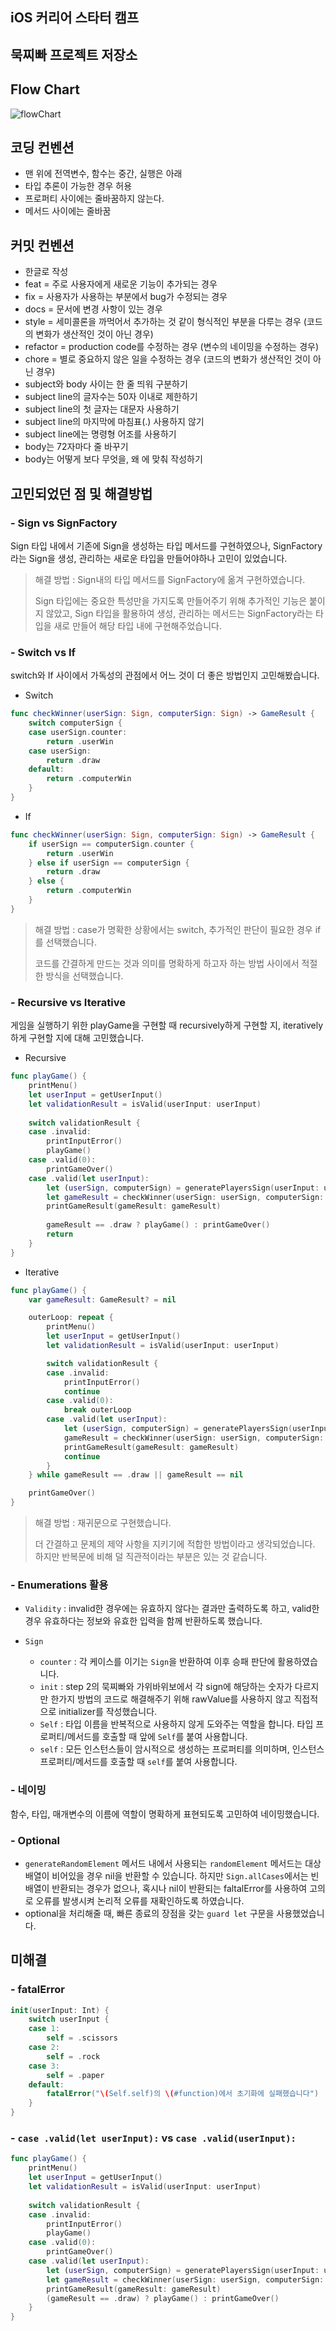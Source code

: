 ## iOS 커리어 스타터 캠프

## 묵찌빠 프로젝트 저장소

## Flow Chart

![flowChart](https://user-images.githubusercontent.com/45652743/136931450-400f8245-97ac-4f53-85d9-4573aa9d4c59.png)


## 코딩 컨벤션

- 맨 위에 전역변수, 함수는 중간, 실행은 아래
- 타입 추론이 가능한 경우 허용
- 프로퍼티 사이에는 줄바꿈하지 않는다. 
- 메서드 사이에는 줄바꿈

## 커밋 컨벤션

- 한글로 작성
- feat = 주로 사용자에게 새로운 기능이 추가되는 경우
- fix = 사용자가 사용하는 부분에서 bug가 수정되는 경우
- docs = 문서에 변경 사항이 있는 경우
- style = 세미콜론을 까먹어서 추가하는 것 같이 형식적인 부분을 다루는 경우 (코드의 변화가 생산적인 것이 아닌 경우)
- refactor = production code를 수정하는 경우 (변수의 네이밍을 수정하는 경우)
- chore = 별로 중요하지 않은 일을 수정하는 경우 (코드의 변화가 생산적인 것이 아닌 경우)
- subject와 body 사이는 한 줄 띄워 구분하기
- subject line의 글자수는 50자 이내로 제한하기
- subject line의 첫 글자는 대문자 사용하기
- subject line의 마지막에 마침표(.) 사용하지 않기
- subject line에는 명령형 어조를 사용하기
- body는 72자마다 줄 바꾸기
- body는 어떻게 보다 무엇을, 왜 에 맞춰 작성하기


## 고민되었던 점 및 해결방법

### - Sign vs SignFactory

Sign 타입 내에서 기존에 Sign을 생성하는 타입 메서드를 구현하였으나, SignFactory라는 Sign을 생성, 관리하는 새로운 타입을 만들어야하나 고민이 있었습니다. 

> 해결 방법 : Sign내의 타입 메서드를 SignFactory에 옮겨 구현하였습니다. 
> 
> Sign 타입에는 중요한 특성만을 가지도록 만들어주기 위해 추가적인 기능은 붙이지 않았고, Sign 타입을 활용하여 생성, 관리하는 메서드는 SignFactory라는 타입을 새로 만들어 해당 타입 내에 구현해주었습니다. 

### - Switch vs If

switch와 If 사이에서 가독성의 관점에서 어느 것이 더 좋은 방법인지 고민해봤습니다. 

- Switch
```swift
func checkWinner(userSign: Sign, computerSign: Sign) -> GameResult {
    switch computerSign {
    case userSign.counter:
        return .userWin
    case userSign:
        return .draw
    default:
        return .computerWin
    }
}
```


- If
```swift
func checkWinner(userSign: Sign, computerSign: Sign) -> GameResult {
    if userSign == computerSign.counter {
        return .userWin
    } else if userSign == computerSign {
        return .draw
    } else {
        return .computerWin
    }
}
```

> 해결 방법 : case가 명확한 상황에서는 switch, 추가적인 판단이 필요한 경우 if를 선택했습니다.
> 
> 코드를 간결하게 만드는 것과 의미를 명확하게 하고자 하는 방법 사이에서 적절한 방식을 선택했습니다.


### - Recursive vs Iterative

게임을 실행하기 위한 playGame을 구현할 때 recursively하게 구현할 지, iteratively하게 구현할 지에 대해 고민했습니다. 

- Recursive
```swift
func playGame() {
    printMenu()
    let userInput = getUserInput()
    let validationResult = isValid(userInput: userInput)
    
    switch validationResult {
    case .invalid:
        printInputError()
        playGame()
    case .valid(0):
        printGameOver()        
    case .valid(let userInput):
        let (userSign, computerSign) = generatePlayersSign(userInput: userInput)
        let gameResult = checkWinner(userSign: userSign, computerSign: computerSign)
        printGameResult(gameResult: gameResult)
        
        gameResult == .draw ? playGame() : printGameOver()
        return
    }
}
```

- Iterative
```swift
func playGame() {
    var gameResult: GameResult? = nil

    outerLoop: repeat {
        printMenu()
        let userInput = getUserInput()
        let validationResult = isValid(userInput: userInput)

        switch validationResult {
        case .invalid:
            printInputError()
            continue
        case .valid(0):
            break outerLoop
        case .valid(let userInput):
            let (userSign, computerSign) = generatePlayersSign(userInput: userInput)
            gameResult = checkWinner(userSign: userSign, computerSign: computerSign)
            printGameResult(gameResult: gameResult)
            continue
        }
    } while gameResult == .draw || gameResult == nil

    printGameOver()
}
```

> 해결 방법 : 재귀문으로 구현했습니다.
> 
> 더 간결하고 문제의 제약 사항을 지키기에 적합한 방법이라고 생각되었습니다. 하지만 반복문에 비해 덜 직관적이라는 부분은 있는 것 같습니다. 

### - Enumerations 활용 

- `Validity`
  : invalid한 경우에는 유효하지 않다는 결과만 출력하도록 하고, valid한 경우 유효하다는 정보와 유효한 입력을 함께 반환하도록 했습니다. 

- `Sign`
  - `counter` : 각 케이스를 이기는 `Sign`을 반환하여 이후 승패 판단에 활용하였습니다.
  - `init` : step 2의 묵찌빠와 가위바위보에서 각 sign에 해당하는 숫자가 다르지만 한가지 방법의 코드로 해결해주기 위해 rawValue를 사용하지 않고 직접적으로 initializer를 작성했습니다.
  - `Self` : 타입 이름을 반복적으로 사용하지 않게 도와주는 역할을 합니다. 타입 프로퍼티/메서드를 호출할 때 앞에 `Self`를 붙여 사용합니다.
  - `self` : 모든 인스턴스들이 암시적으로 생성하는 프로퍼티를 의미하며, 인스턴스 프로퍼티/메서드를 호출할 때 `self`를 붙여 사용합니다.

### - 네이밍 

함수, 타입, 매개변수의 이름에 역할이 명확하게 표현되도록 고민하여 네이밍했습니다.

### - Optional

- `generateRandomElement` 메서드 내에서 사용되는 `randomElement` 메서드는 대상 배열이 비어있을 경우 nil을 반환할 수 있습니다. 하지만 `Sign.allCases`에서는 빈 배열이 반환되는 경우가 없으나, 혹시나 nil이 반환되는 faltalError를 사용하여 고의로 오류를 발생시켜 논리적 오류를 재확인하도록 하였습니다.
- optional을 처리해줄 때, 빠른 종료의 장점을 갖는 `guard let` 구문을 사용했었습니다.  

## 미해결 

### - fatalError

```swift
init(userInput: Int) {
    switch userInput {
    case 1:
        self = .scissors
    case 2:
        self = .rock
    case 3:
        self = .paper
    default:
        fatalError("\(Self.self)의 \(#function)에서 초기화에 실패했습니다")
    }
}
```


### - `case .valid(let userInput):` vs `case .valid(userInput):`

```swift
func playGame() {
    printMenu()
    let userInput = getUserInput()
    let validationResult = isValid(userInput: userInput)
    
    switch validationResult {
    case .invalid:
        printInputError()
        playGame()
    case .valid(0):
        printGameOver()
    case .valid(let userInput):
        let (userSign, computerSign) = generatePlayersSign(userInput: userInput)
        let gameResult = checkWinner(userSign: userSign, computerSign: computerSign)
        printGameResult(gameResult: gameResult)
        (gameResult == .draw) ? playGame() : printGameOver()
    }
}
```



